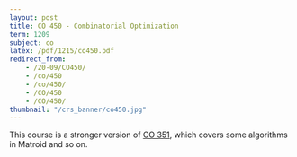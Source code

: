 ```yaml
---
layout: post
title: CO 450 - Combinatorial Optimization
term: 1209
subject: co
latex: /pdf/1215/co450.pdf
redirect_from:
    - /20-09/CO450/
    - /co/450
    - /co/450/
    - /CO/450
    - /CO/450/
thumbnail: "/crs_banner/co450.jpg"
---
```

This course is a stronger version of [CO 351](/co351), which covers some algorithms in Matroid and so on.

